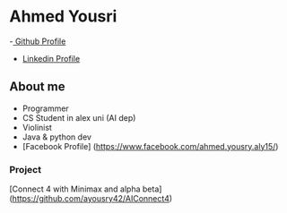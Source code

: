 # Ahmed Yousri
-[ Github Profile](https://github.com/ayousry42)
- [Linkedin Profile](https://www.linkedin.com/in/ahmed-yousry-807582196/)
## **About me**
- Programmer
- CS Student in alex uni (AI dep)
- Violinist
- Java & python dev
- [Facebook Profile] (https://www.facebook.com/ahmed.yousry.aly15/)
### Project 
[Connect 4 with Minimax and alpha beta] (https://github.com/ayousry42/AIConnect4)